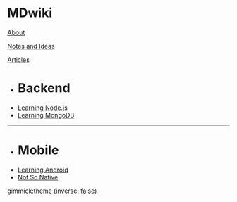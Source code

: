 # MDwiki

[About](index.md)

[Notes and Ideas](Notes-Ideas.md)

[Articles]()

  * # Backend  
  * [Learning Node.js](learningNodejs.md)
  * [Learning MongoDB](LearningMongoDB.md)
  - - - -
  * # Mobile
  * [Learning Android](LearningAndroid.md)
  * [Not So Native](mobile.md)


[gimmick:theme (inverse: false)](united)

